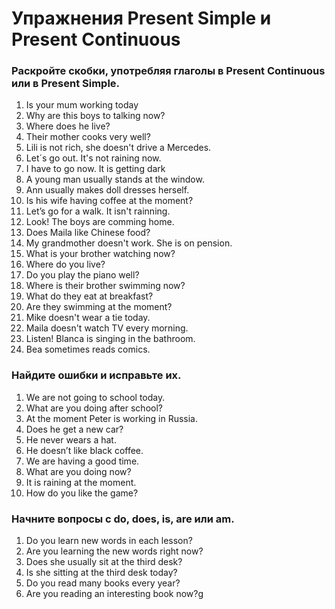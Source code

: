 # Упражнения Present Simple и Present Continuous

### Раскройте скобки, употребляя глаголы в Present Continuous или в Present Simple.

1. Is your mum working today
2. Why are this boys to talking now?
3. Where does he live?
4. Their mother cooks very well?
5. Lili is not rich, she doesn't drive a Mercedes.
6. Let´s go out. It's not raining now.
7. I have to go now. It is getting dark
8. A young man usually stands at the window.
9. Ann usually makes doll dresses herself.
10. Is his wife having coffee at the moment?
11. Let’s go for a walk. It isn't rainning.
12. Look! The boys are comming home.
13. Does Maila like Chinese food?
14. My grandmother doesn't work. She is on pension.
15. What is your brother watching now?
16. Where do you live?
17. Do you play the piano well?
18. Where is their brother swimming now?
19. What do they eat at breakfast?
20. Are they swimming at the moment?
21. Mike doesn't wear a tie today.
22. Maila doesn't watch TV every morning.
23. Listen! Blanca is singing in the bathroom.
24. Bea sometimes reads comics.

### Найдите ошибки и исправьте их.
1. We are not going to school today.
2. What are you doing after school?
3. At the moment Peter is working in Russia.
4. Does he get a new car?
5. He never wears a hat.
6. He doesn’t like black coffee.
7. We are having a good time.
8. What are you doing now?
9. It is raining at the moment.
10. How do you like the game?

### Начните вопросы с do, does, is, are или am.

1. Do you learn new words in each lesson?
2. Are you learning the new words right now?
3. Does she usually sit at the third desk?
4. Is she sitting at the third desk today?
5. Do you read many books every year?
6. Are you reading an interesting book now?g
